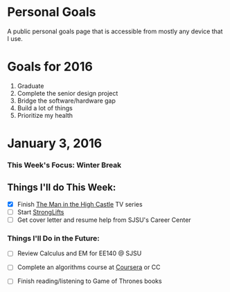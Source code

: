 Personal Goals
==============

A public personal goals page that is accessible from mostly any device that I use.

# Goals for 2016
1. Graduate
2. Complete the senior design project
3. Bridge the software/hardware gap
4. Build a lot of things
5. Prioritize my health

# January 3, 2016

### This Week's Focus: Winter Break

## Things I'll do This Week:

- [x] Finish [The Man in the High Castle](http://www.imdb.com/title/tt1740299/) TV series
- [ ] Start [StrongLifts](http://stronglifts.com/)
- [ ] Get cover letter and resume help from SJSU's Career Center

### Things I'll Do in the Future:
- [ ] Review Calculus and EM for EE140 @ SJSU
- [ ] Complete an algorithms course at [Coursera](https://www.coursera.org/) or CC
- [ ] Finish reading/listening to Game of Thrones books

